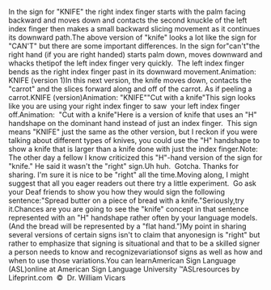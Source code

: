 In the sign for "KNIFE" the right index finger starts with the palm 
  facing backward and moves down and contacts the second knuckle of the left 
  index finger then makes a small backward slicing movement as it continues its 
  downward path.The above version of "knife" looks a lot like the sign for "CAN'T" 
  but there are some important differences.
  In the sign for"can't"the right hand (if you are right 
	handed) starts palm down, moves downward 
  and whacks thetipof the left index finger very quickly.  
  The left index finger bends as the right index finger past in its downward 
  movement.Animation: KNIFE (version 1)In this next version, the knife moves 
  down, contacts the "carrot" and the slices forward along and off of the 
  carrot. As if peeling a carrot.KNIFE (version)Animation: "KNIFE""Cut with a knife"This sign looks like you are using your right index finger to saw  your 
  left index finger off.Animation:  "Cut with 
  a knife"Here is a version of knife that 
  uses an "H" handshape on the dominant hand instead of just an index finger.  
  This sign means "KNIFE" just the same as the other version, but I reckon if 
  you were talking about different types of knives, you could use the "H" 
  handshape to show a knife that is larger than a knife done with just the index 
  finger.Note: The other day a fellow I know criticized this "H"-hand version of the 
	sign for "knife." He said it wasn't the "right" sign.Uh huh.  Gotcha. Thanks for sharing. I'm sure it is nice to be "right" 
	all the time.Moving along, I might suggest that all you eager readers out there try a 
	little experiment.  Go ask your Deaf friends to show you how they would 
	sign the following sentence:"Spread butter on a piece of bread with a knife."Seriously,try it.Chances are you are going to see the "knife" concept in that sentence 
	represented with an "H" handshape rather often by your language models. (And 
	the bread will be represented by a "flat hand.")My point in sharing several versions of certain signs isn't to claim that 
	anyonesign is "right" but rather to emphasize that signing is 
	situational and that to be a skilled signer a person needs to know and 
	recognizevariationsof signs as well as how and when to use those 
	variations.You can learnAmerican Sign Language (ASL)online at American Sign Language University ™ASLresources by Lifeprint.com  ©  Dr. William Vicars